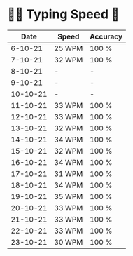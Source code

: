 # 🏃‍♂️ Typing Speed 🥈


|    Date     |   Speed   |   Accuracy  |
|----|-------|-------|
| 6-10-21 | 25 WPM  |  100 %  |
| 7-10-21 | 32 WPM  |  100 %  |
| 8-10-21 |  -  | - |
| 9-10-21 |  - |  -  |
| 10-10-21 |  - |  -  |
| 11-10-21 | 33 WPM  |  100 %  |
| 12-10-21 | 33 WPM  |  100 %  |
| 13-10-21 | 32 WPM  |  100 %  |
| 14-10-21 | 34 WPM  |  100 %  |
| 15-10-21 | 32 WPM  |  100 %  |
| 16-10-21 | 34 WPM  |  100 %  |
| 17-10-21 | 31 WPM  |  100 %  |
| 18-10-21 | 34 WPM  |  100 %  |
| 19-10-21 | 35 WPM  |  100 %  |
| 20-10-21 | 33 WPM  |  100 %  |
| 21-10-21 | 33 WPM  |  100 %  |
| 22-10-21 | 33 WPM  |  100 %  |
| 23-10-21 | 30 WPM  |  100 %  |
